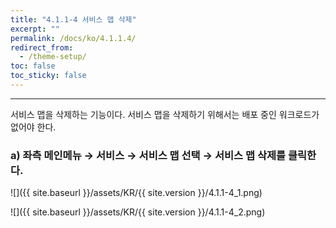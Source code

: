 ```yaml
---
title: "4.1.1-4 서비스 맵 삭제"
excerpt: ""
permalink: /docs/ko/4.1.1.4/
redirect_from:
  - /theme-setup/
toc: false
toc_sticky: false
---
```


---
서비스 맵을 삭제하는 기능이다. 서비스 맵을 삭제하기 위해서는 배포 중인 워크로드가 없어야 한다.

### a\) 좌측 메인메뉴 → 서비스 → 서비스 맵 선택 → 서비스 맵 삭제를 클릭한다.

![]({{ site.baseurl }}/assets/KR/{{ site.version }}/4.1.1-4_1.png)

![]({{ site.baseurl }}/assets/KR/{{ site.version }}/4.1.1-4_2.png)
